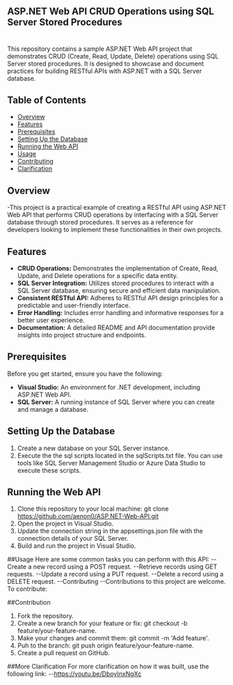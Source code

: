 ## ASP.NET Web API CRUD Operations using SQL Server Stored Procedures

#
This repository contains a sample ASP.NET Web API project that demonstrates CRUD (Create, Read, Update, Delete) operations using SQL Server stored procedures. It is designed to showcase and document practices for building RESTful APIs with ASP.NET with a SQL Server database.

## Table of Contents

- [Overview](#overview)
- [Features](#features)
- [Prerequisites](#prerequisites)
- [Setting Up the Database](#setting-up-the-database)
- [Running the Web API](#running-the-web-api)
- [Usage](#usage)
- [Contributing](#contributing)
- [Clarification](#clarification)

## Overview
-This project is a practical example of creating a RESTful API using ASP.NET Web API that performs CRUD operations by interfacing with a SQL Server database through stored procedures. It serves as a reference for developers looking to implement these functionalities in their own projects.
## Features
- **CRUD Operations:** Demonstrates the implementation of Create, Read, Update, and Delete operations for a specific data entity.
- **SQL Server Integration:** Utilizes stored procedures to interact with a SQL Server database, ensuring secure and efficient data manipulation.
- **Consistent RESTful API:** Adheres to RESTful API design principles for a predictable and user-friendly interface.
- **Error Handling:** Includes error handling and informative responses for a better user experience.
- **Documentation:** A detailed README and API documentation provide insights into project structure and endpoints.

## Prerequisites
Before you get started, ensure you have the following:
- **Visual Studio:** An environment for .NET development, including ASP.NET Web API.
- **SQL Server:** A running instance of SQL Server where you can create and manage a database.

## Setting Up the Database
1. Create a new database on your SQL Server instance.
2. Execute the the sql scripts located in the sqlScripts.txt file. You can use tools like SQL Server Management Studio or Azure Data Studio to execute these scripts.

## Running the Web API
1. Clone this repository to your local machine:
   git clone https://github.com/aenon0/ASP.NET-Web-API.git
2. Open the project in Visual Studio.
3. Update the connection string in the appsettings.json file with the connection details of your SQL Server.
4. Build and run the project in Visual Studio.


##Usage
Here are some common tasks you can perform with this API:
--Create a new record using a POST request.
--Retrieve records using GET requests.
--Update a record using a PUT request.
--Delete a record using a DELETE request.
--Contributing
--Contributions to this project are welcome. To contribute:

##Contribution
1. Fork the repository.
2. Create a new branch for your feature or fix: git checkout -b feature/your-feature-name.
3. Make your changes and commit them: git commit -m 'Add feature'.
4. Puh to the branch: git push origin feature/your-feature-name.
5. Create a pull request on GitHub.


##More Clarification
For more clarification on how it was built, use the following link:
--https://youtu.be/DboyInxNgXc


